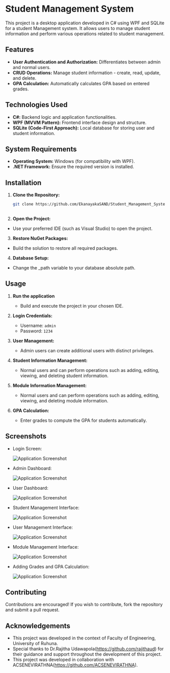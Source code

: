 # Student Management System

This project is a desktop application developed in C# using WPF and SQLite for a student Management system. It allows users to manage student information and perform various operations related to student management.

## Features

- **User Authentication and Authorization:** Differentiates between admin and normal users.
- **CRUD Operations:** Manage student information - create, read, update, and delete.
- **GPA Calculation:** Automatically calculates GPA based on entered grades.

## Technologies Used

- **C#:** Backend logic and application functionalities.
- **WPF (MVVM Pattern):** Frontend interface design and structure.
- **SQLite (Code-First Approach):** Local database for storing user and student information.

## System Requirements

- **Operating System:** Windows (for compatibility with WPF).
- **.NET Framework:** Ensure the required version is installed.

## Installation

1. **Clone the Repository:**
   ```bash
   git clone https://github.com/EkanayakaSAND/Student_Management_System.git
 
   
2. **Open the Project:**
  - Use your preferred IDE (such as Visual Studio) to open the project.
    
3. **Restore NuGet Packages:**
  - Build the solution to restore all required packages.

4. **Database Setup:**
  - Change the _path variable to your database absolute path.

## Usage

1. **Run the application**
   - Build and execute the project in your chosen IDE.

2. **Login Credentials:**
   - Username: `admin`
   - Password: `1234`
  
3. **User Management:**
   - Admin users can create additional users with distinct privileges.
  
4. **Student Information Management:**
   - Normal users and can perform operations such as adding, editing, viewing, and deleting student information.
  
5. **Module Information Management:**
   - Normal users and can perform operations such as adding, editing, viewing, and deleting module information.
  
6. **GPA Calculation:**
   - Enter grades to compute the GPA for students automatically.
  
## Screenshots

- Login Screen:

  ![Application Screenshot](Student_Management_System/screenshots/Login.png)

- Admin Dashboard: 

  ![Application Screenshot](Student_Management_System/screenshots/Admin_Dashboard.png)

- User Dashboard: 

  ![Application Screenshot](Student_Management_System/screenshots/User_Dashboard.png)

- Student Management Interface:

  ![Application Screenshot](Student_Management_System/screenshots/Add_Student.png)

- User Management Interface:

  ![Application Screenshot](Student_Management_System/screenshots/Add_User.png)

- Module Management Interface:

  ![Application Screenshot](Student_Management_System/screenshots/Add_Module.png)

- Adding Grades and GPA Calculation: 

  ![Application Screenshot](Student_Management_System/screenshots/Add_Student_Module.png)

## Contributing
Contributions are encouraged! If you wish to contribute, fork the repository and submit a pull request.

## Acknowledgements

  - This project was developed in the context of Faculty of Engineering, University of Ruhuna.
  - Special thanks to Dr.Rajitha Udawapola(https://github.com/rajithaud) for their guidance and support throughout the development of this project.
  - This project was developed in collaboration with ACSENEVIRATHNA(https://github.com/ACSENEVIRATHNA).
